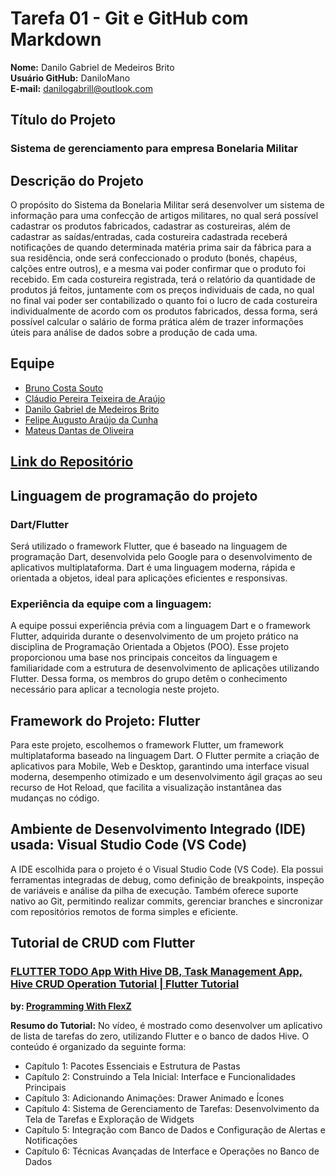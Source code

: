 # Tarefa 01 - Git e GitHub com Markdown

**Nome:** Danilo Gabriel de Medeiros Brito  
**Usuário GitHub:** DaniloMano  
**E-mail:** danilogabrill@outlook.com

## **Título do Projeto**
 ### Sistema de gerenciamento para empresa Bonelaria Militar

 ## **Descrição do Projeto**
 O propósito do Sistema da Bonelaria Militar será desenvolver um sistema de informação para uma confecção de artigos militares, no qual será possível cadastrar os produtos fabricados, cadastrar as costureiras, além de cadastrar as saídas/entradas, cada costureira cadastrada receberá notificações de quando determinada matéria prima sair da fábrica para a sua residência, onde será confeccionado o produto (bonés, chapéus, calções entre outros), e a mesma vai poder confirmar que o produto foi recebido. Em cada costureira registrada, terá o relatório da quantidade de produtos já feitos, juntamente com os preços individuais de cada, no qual no final vai poder ser contabilizado o quanto foi o lucro de cada costureira individualmente de acordo com os produtos fabricados, dessa forma, será possível calcular o salário de forma prática além de trazer informações úteis para análise de dados sobre a produção de cada uma.

 ## **Equipe**
- [Bruno Costa Souto](https://github.com/SoutoCB)  
- [Cláudio Pereira Teixeira de Araújo](https://github.com/Claudio-Arauj)  
- [Danilo Gabriel de Medeiros Brito](https://github.com/DaniloMano)  
- [Felipe Augusto Araújo da Cunha](https://github.com/fel-ps)  
- [Mateus Dantas de Oliveira](https://github.com/mtzdantas)  

## [**Link do Repositório**](https://github.com/mtzdantas/sistema-bonelaria)

## **Linguagem de programação do projeto**
 
### **Dart/Flutter**
 
Será utilizado o framework Flutter, que é baseado na linguagem de programação Dart, desenvolvida pelo Google para o desenvolvimento de aplicativos multiplataforma. Dart é uma linguagem moderna, rápida e orientada a objetos, ideal para aplicações eficientes e responsivas.
 
### **Experiência da equipe com a linguagem:**
A equipe possui experiência prévia com a linguagem Dart e o framework Flutter, adquirida durante o desenvolvimento de um projeto prático na disciplina de Programação Orientada a Objetos (POO). Esse projeto proporcionou uma base nos principais conceitos da linguagem e familiaridade com a estrutura de desenvolvimento de aplicações utilizando Flutter. Dessa forma, os membros do grupo detêm o conhecimento necessário para aplicar a tecnologia neste projeto.

## Framework do Projeto: Flutter

Para este projeto, escolhemos o framework Flutter, um framework multiplataforma baseado na linguagem Dart. O Flutter permite a criação de aplicativos para Mobile, Web e Desktop, garantindo uma interface visual moderna, desempenho otimizado e um desenvolvimento ágil graças ao seu recurso de Hot Reload, que facilita a visualização instantânea das mudanças no código.

## Ambiente de Desenvolvimento Integrado (IDE) usada: Visual Studio Code (VS Code)
 
A IDE escolhida para o projeto é o Visual Studio Code (VS Code). Ela possui ferramentas integradas de debug, como definição de breakpoints, inspeção de variáveis e análise da pilha de execução. Também oferece suporte nativo ao Git, permitindo realizar commits, gerenciar branches e sincronizar com repositórios remotos de forma simples e eficiente.

## **Tutorial de CRUD com Flutter** 
 
### [**FLUTTER TODO App With Hive DB, Task Management App, Hive CRUD Operation Tutorial | Flutter Tutorial**](https://www.youtube.com/watch?v=RQlhC_rDrsc)
 
**by: [Programming With FlexZ](https://www.youtube.com/@ProgrammingWithFlexZ)** 
 
**Resumo do Tutorial:**
No vídeo, é mostrado como desenvolver um aplicativo de lista de tarefas do zero, utilizando Flutter e o banco de dados Hive. O conteúdo é organizado da seguinte forma:

- Capítulo 1: Pacotes Essenciais e Estrutura de Pastas
- Capítulo 2: Construindo a Tela Inicial: Interface e Funcionalidades Principais
- Capítulo 3: Adicionando Animações: Drawer Animado e Ícones
- Capítulo 4: Sistema de Gerenciamento de Tarefas: Desenvolvimento da Tela de Tarefas e Exploração de Widgets
- Capítulo 5: Integração com Banco de Dados e Configuração de Alertas e Notificações
- Capítulo 6: Técnicas Avançadas de Interface e Operações no Banco de Dados